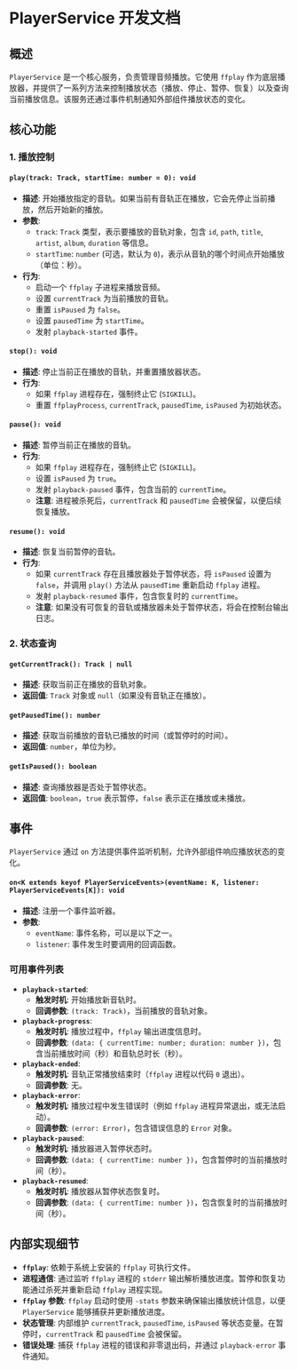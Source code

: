 # PlayerService 开发文档

## 概述

`PlayerService` 是一个核心服务，负责管理音频播放。它使用 `ffplay` 作为底层播放器，并提供了一系列方法来控制播放状态（播放、停止、暂停、恢复）以及查询当前播放信息。该服务还通过事件机制通知外部组件播放状态的变化。

## 核心功能

### 1. 播放控制

#### `play(track: Track, startTime: number = 0): void`

*   **描述**: 开始播放指定的音轨。如果当前有音轨正在播放，它会先停止当前播放，然后开始新的播放。
*   **参数**:
    *   `track`: `Track` 类型，表示要播放的音轨对象，包含 `id`, `path`, `title`, `artist`, `album`, `duration` 等信息。
    *   `startTime`: `number` (可选，默认为 `0`)，表示从音轨的哪个时间点开始播放（单位：秒）。
*   **行为**:
    *   启动一个 `ffplay` 子进程来播放音频。
    *   设置 `currentTrack` 为当前播放的音轨。
    *   重置 `isPaused` 为 `false`。
    *   设置 `pausedTime` 为 `startTime`。
    *   发射 `playback-started` 事件。

#### `stop(): void`

*   **描述**: 停止当前正在播放的音轨，并重置播放器状态。
*   **行为**:
    *   如果 `ffplay` 进程存在，强制终止它 (`SIGKILL`)。
    *   重置 `ffplayProcess`, `currentTrack`, `pausedTime`, `isPaused` 为初始状态。

#### `pause(): void`

*   **描述**: 暂停当前正在播放的音轨。
*   **行为**:
    *   如果 `ffplay` 进程存在，强制终止它 (`SIGKILL`)。
    *   设置 `isPaused` 为 `true`。
    *   发射 `playback-paused` 事件，包含当前的 `currentTime`。
    *   **注意**: 进程被杀死后，`currentTrack` 和 `pausedTime` 会被保留，以便后续恢复播放。

#### `resume(): void`

*   **描述**: 恢复当前暂停的音轨。
*   **行为**:
    *   如果 `currentTrack` 存在且播放器处于暂停状态，将 `isPaused` 设置为 `false`，并调用 `play()` 方法从 `pausedTime` 重新启动 `ffplay` 进程。
    *   发射 `playback-resumed` 事件，包含恢复时的 `currentTime`。
    *   **注意**: 如果没有可恢复的音轨或播放器未处于暂停状态，将会在控制台输出日志。

### 2. 状态查询

#### `getCurrentTrack(): Track | null`

*   **描述**: 获取当前正在播放的音轨对象。
*   **返回值**: `Track` 对象或 `null`（如果没有音轨正在播放）。

#### `getPausedTime(): number`

*   **描述**: 获取当前播放的音轨已播放的时间（或暂停时的时间）。
*   **返回值**: `number`，单位为秒。

#### `getIsPaused(): boolean`

*   **描述**: 查询播放器是否处于暂停状态。
*   **返回值**: `boolean`，`true` 表示暂停，`false` 表示正在播放或未播放。

## 事件

`PlayerService` 通过 `on` 方法提供事件监听机制，允许外部组件响应播放状态的变化。

#### `on<K extends keyof PlayerServiceEvents>(eventName: K, listener: PlayerServiceEvents[K]): void`

*   **描述**: 注册一个事件监听器。
*   **参数**:
    *   `eventName`: 事件名称，可以是以下之一。
    *   `listener`: 事件发生时要调用的回调函数。

### 可用事件列表

*   **`playback-started`**:
    *   **触发时机**: 开始播放新音轨时。
    *   **回调参数**: `(track: Track)`，当前播放的音轨对象。
*   **`playback-progress`**:
    *   **触发时机**: 播放过程中，`ffplay` 输出进度信息时。
    *   **回调参数**: `(data: { currentTime: number; duration: number })`，包含当前播放时间（秒）和音轨总时长（秒）。
*   **`playback-ended`**:
    *   **触发时机**: 音轨正常播放结束时（`ffplay` 进程以代码 `0` 退出）。
    *   **回调参数**: 无。
*   **`playback-error`**:
    *   **触发时机**: 播放过程中发生错误时（例如 `ffplay` 进程异常退出，或无法启动）。
    *   **回调参数**: `(error: Error)`，包含错误信息的 `Error` 对象。
*   **`playback-paused`**:
    *   **触发时机**: 播放器进入暂停状态时。
    *   **回调参数**: `(data: { currentTime: number })`，包含暂停时的当前播放时间（秒）。
*   **`playback-resumed`**:
    *   **触发时机**: 播放器从暂停状态恢复时。
    *   **回调参数**: `(data: { currentTime: number })`，包含恢复时的当前播放时间（秒）。

## 内部实现细节

*   **`ffplay`**: 依赖于系统上安装的 `ffplay` 可执行文件。
*   **进程通信**: 通过监听 `ffplay` 进程的 `stderr` 输出解析播放进度。暂停和恢复功能通过杀死并重新启动 `ffplay` 进程实现。
*   **`ffplay` 参数**: `ffplay` 启动时使用 `-stats` 参数来确保输出播放统计信息，以便 `PlayerService` 能够捕获并更新播放进度。
*   **状态管理**: 内部维护 `currentTrack`, `pausedTime`, `isPaused` 等状态变量。在暂停时，`currentTrack` 和 `pausedTime` 会被保留。
*   **错误处理**: 捕获 `ffplay` 进程的错误和非零退出码，并通过 `playback-error` 事件通知。
